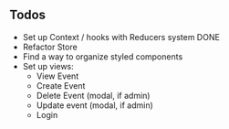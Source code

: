 ## Todos

- Set up Context / hooks with Reducers system DONE
- Refactor Store
- Find a way to organize styled components
- Set up views:
  - View Event
  - Create Event
  - Delete Event (modal, if admin)
  - Update event (modal, if admin)
  - Login
